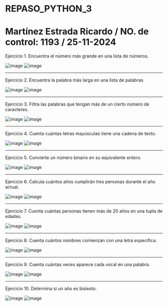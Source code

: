# REPASO_PYTHON_3
# Martínez Estrada Ricardo / NO. de control: 1193 / 25-11-2024

Ejercicio 1. Encuentra el número más grande en una lista de números.

![image](https://github.com/user-attachments/assets/c19d574f-94d5-49e6-beef-37ce5ef9bffe)
![image](https://github.com/user-attachments/assets/8456dc9e-a703-4a6e-9e39-caef4c8e5fb4)

-----------------------------------

Ejercicio 2. Encuentra la palabra más larga en una lista de palabras.

![image](https://github.com/user-attachments/assets/29aa9ea7-c6b7-4e1c-bc91-1ff751497db0)
![image](https://github.com/user-attachments/assets/37825f32-1dcb-4ff0-b82c-d4536ebd220b)

-----------------------------------

Ejercicio 3. Filtra las palabras que tengan más de un cierto número de caracteres.

![image](https://github.com/user-attachments/assets/147f86f6-0046-46ed-984a-ab7514b526c3)
![image](https://github.com/user-attachments/assets/9bbb47be-5914-488d-b5f2-473226917e0f)

-----------------------------------

Ejercicio 4. Cuenta cuántas letras mayúsculas tiene una cadena de texto.

![image](https://github.com/user-attachments/assets/7dcace10-2c41-42bd-8bbf-a30bdc3e16e0)
![image](https://github.com/user-attachments/assets/2e28beb9-d62b-4b11-bb1d-ce00dde7a0ff)

-----------------------------------

Ejercicio 5. Convierte un número binario en su equivalente entero.

![image](https://github.com/user-attachments/assets/39ba67b8-09b0-4a47-a055-2a95b70e1d85)
![image](https://github.com/user-attachments/assets/50ad4bfa-3546-4f9c-a60c-5bcca46cd5db)

-----------------------------------

Ejercicio 6. Calcula cuántos años cumplirán tres personas durante el año actual.

![image](https://github.com/user-attachments/assets/e666fedc-a050-40c4-a530-a377e885f808)
![image](https://github.com/user-attachments/assets/69019436-7c9a-406d-acdb-eb4cbfb8acab)

-----------------------------------

Ejercicio 7. Cuenta cuántas personas tienen más de 20 años en una tupla de edades.

![image](https://github.com/user-attachments/assets/b1100d2d-9302-4fba-8fed-0e83991fcc97)
![image](https://github.com/user-attachments/assets/9b4033b8-7d63-471e-a560-f10df7c529da)

-----------------------------------

Ejercicio 8. Cuenta cuántos nombres comienzan con una letra específica.

![image](https://github.com/user-attachments/assets/a66bc02d-be49-45fc-a89c-a5c36eb50a22)
![image](https://github.com/user-attachments/assets/3eb9847d-3388-406e-b6e5-cc1499ebe963)

-----------------------------------

Ejercicio 9. Cuenta cuántas veces aparece cada vocal en una palabra.

![image](https://github.com/user-attachments/assets/0256810e-cef1-490e-9893-c69f6e42b46f)
![image](https://github.com/user-attachments/assets/a5162e93-8e6f-48f2-bf87-b934d39126ec)

-----------------------------------

Ejercicio 10. Determina si un año es bisiesto.

![image](https://github.com/user-attachments/assets/46b0c22e-38bc-4370-aa0c-8248c6e0bb5f)
![image](https://github.com/user-attachments/assets/c1c6cf33-51d4-4e1a-856d-c3fe937f3895)
